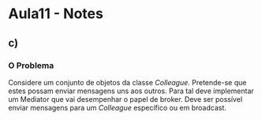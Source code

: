 # Aula11 - Notes

## c)

### O Problema

Considere um conjunto de objetos da classe _Colleague_.
Pretende-se que estes possam enviar mensagens uns aos outros.
Para tal deve implementar um Mediator que vai desempenhar o papel de broker.
Deve ser possível enviar mensagens para um _Colleague_ específico ou em broadcast.


